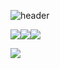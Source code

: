 ![header](https://capsule-render.vercel.app/api?&type=waving&color=0:D4BCFF,100:5313C4&section=header&text=Welcome%20My%20Home%F0%9F%91%8B&fontSize=30&animation=fadeIn&fontColor=EDF4FF&fontAlignY=20&height=170&desc=Thanks%20for%20visit%20My%20Home%F0%9F%8F%A0&descAlignY=40)

<img src="https://img.shields.io/badge/Java-007396?style=flat-square&logo=Java&logoColor=white"/><img src="https://img.shields.io/badge/CurseForge-6441A4?style=flat-square&logo=CurseForge&logoColor=white"/><img src="https://img.shields.io/badge/Delphi-EE1F35?style=flat-square&logo=Delphi&logoColor=white"/>

<img src="https://img.shields.io/badge/Intellij IDEA-000000?style=flat-square&logo=Intellij IDEA&logoColor=white"/>
